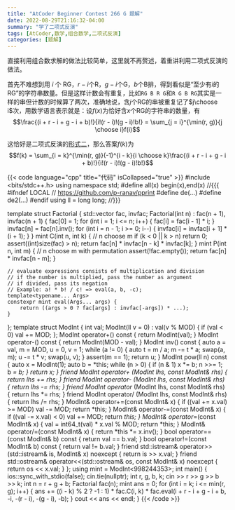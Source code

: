 ```yaml
---
title: "AtCoder Beginner Contest 266 G 题解"
date: 2022-08-29T21:16:32-04:00
summary: "学了二项式反演"
tags: [AtCoder,数学,组合数学,二项式反演]
categories: [题解]
---
```

直接利用组合数求解的做法比较简单，这里就不再赘述，着重讲利用二项式反演的做法。

首先不难想到用 $i$ 个 RG，$r - i$个R，$g-i$个G，$b$个B排，得到看似是“至少有$i$的RG”的字符串数量。但是这样计数会有重复，比如`RG B R G`和`R G B RG`其实是一样的串但计数的时候算了两次，准确地说，含$j$个RG的串被重复记了$j\choose i$次，用数学语言表示就是：设$f(x)$为恰好含$x$个RG的字符串的数量，有
$$\frac{(i + r - i + g - i + b)!}{i!(r - i)!(g - i)!b!} = \sum_{j = i}^{\min(r, g)}{j \choose i}f(i)$$

这恰好是二项式反演的[形式二](https://wiki.tgc54.com/competitive-programming/binomial-inversion.html#%E5%BD%A2%E5%BC%8F%E4%BA%8C)，那么答案$f(k)$为
$$f(k) = \sum_{i = k}^{\min(r, g)}(-1)^{i - k}{i \choose k}\frac{(i + r - i + g - i + b)!}{i!(r - i)!(g - i)!b!}$$

{{< code language="cpp" title="代码" isCollapsed="true" >}}
#include <bits/stdc++.h>
using namespace std;
#define all(x) begin(x),end(x) //{{{
#ifndef LOCAL // https://github.com/p-ranav/pprint
#define de(...)
#define de2(...)
#endif
using ll = long long; //}}}

template <typename mint> struct Factorial {
    std::vector<mint> fac, invfac;
    Factorial(int n) : fac(n + 1), invfac(n + 1) {
        fac[0] = 1;
        for (int i = 1; i <= n; i++) {
            fac[i] = fac[i - 1] * i;
        }
        invfac[n] = fac[n].inv();
        for (int i = n - 1; i >= 0; i--) {
            invfac[i] = invfac[i + 1] * (i + 1);
        }
    }
    mint C(int n, int k) { // n choose m
        if (k < 0 || k > n) return 0;
        assert((int)size(fac) > n);
        return fac[n] * invfac[n - k] * invfac[k];
    }
    mint P(int n, int m) { // n choose m with permutation
        assert(!fac.empty());
        return fac[n] * invfac[n - m];
    }

    // evaluate expressions consists of multiplication and division
    // if the number is multiplied, pass the number as argument
    // if divided, pass its negation
    // Example: a! * b! / c! => eval(a, b, -c);
    template<typename... Args>
    constexpr mint eval(Args... args) {
        return ((args > 0 ? fac[args] : invfac[-args]) * ...);
    }
};
template <int MOD>
struct ModInt {
    int val;
    ModInt(ll v = 0) : val(v % MOD) { if (val < 0) val += MOD; };
    ModInt operator+() const { return ModInt(val); }
    ModInt operator-() const { return ModInt(MOD - val); }
    ModInt inv() const {
        auto a = val, m = MOD, u = 0, v = 1;
        while (a != 0) { auto t = m / a; m -= t * a; swap(a, m); u -= t * v; swap(u, v); }
        assert(m == 1);
        return u;
    }
    ModInt pow(ll n) const {
        auto x = ModInt(1);
        auto b = *this;
        while (n > 0) {
            if (n & 1) x *= b;
            n >>= 1;
            b *= b;
        }
        return x;
    }
    friend ModInt operator+ (ModInt lhs, const ModInt& rhs) { return lhs += rhs; }
    friend ModInt operator- (ModInt lhs, const ModInt& rhs) { return lhs -= rhs; }
    friend ModInt operator* (ModInt lhs, const ModInt& rhs) { return lhs *= rhs; }
    friend ModInt operator/ (ModInt lhs, const ModInt& rhs) { return lhs /= rhs; }
    ModInt& operator+=(const ModInt& x) { if ((val += x.val) >= MOD) val -= MOD; return *this; }
    ModInt& operator-=(const ModInt& x) { if ((val -= x.val) < 0) val += MOD; return *this; }
    ModInt& operator*=(const ModInt& x) { val = int64_t(val) * x.val % MOD; return *this; }
    ModInt& operator/=(const ModInt& x) { return *this *= x.inv(); }
    bool operator==(const ModInt& b) const { return val == b.val; }
    bool operator!=(const ModInt& b) const { return val != b.val; }
    friend std::istream& operator>>(std::istream& is, ModInt& x) noexcept { return is >> x.val; }
    friend std::ostream& operator<<(std::ostream& os, const ModInt& x) noexcept { return os << x.val; }
};
using mint = ModInt<998244353>;
int main() {
    ios::sync_with_stdio(false);
    cin.tie(nullptr);
    int r, g, b, k;
    cin >> r >> g >> b >> k;
    int n = r + g + b;
    Factorial<mint> fac(n);
    mint ans = 0;
    for (int i = k; i <= min(r, g); i++) {
        ans += ((i - k) % 2 ? -1 : 1) * fac.C(i, k) * fac.eval(i + r - i + g - i + b, -i, -(r - i), -(g - i), -b);
    }
    cout << ans << endl;
}
{{< /code >}}
